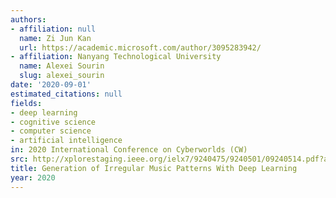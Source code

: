 ```yaml
---
authors:
- affiliation: null
  name: Zi Jun Kan
  url: https://academic.microsoft.com/author/3095283942/
- affiliation: Nanyang Technological University
  name: Alexei Sourin
  slug: alexei_sourin
date: '2020-09-01'
estimated_citations: null
fields:
- deep learning
- cognitive science
- computer science
- artificial intelligence
in: 2020 International Conference on Cyberworlds (CW)
src: http://xplorestaging.ieee.org/ielx7/9240475/9240501/09240514.pdf?arnumber=9240514
title: Generation of Irregular Music Patterns With Deep Learning
year: 2020
---
```

